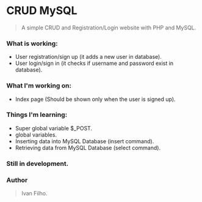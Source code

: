# CRUD MySQL
> A simple CRUD and Registration/Login website with PHP and MySQL.

### What is working:
* User registration/sign up (it adds a new user in database).
* User login/sign in (it checks if username and password exist in database).

### What I'm working on:
* Index page (Should be shown only when the user is signed up).

### Things I'm learning:
* Super global variable $_POST.
* global variables.
* Inserting data into MySQL Database (insert command).
* Retrieving data from MySQL Database (select command).

### Still in development.

### Author
> Ivan Filho.
